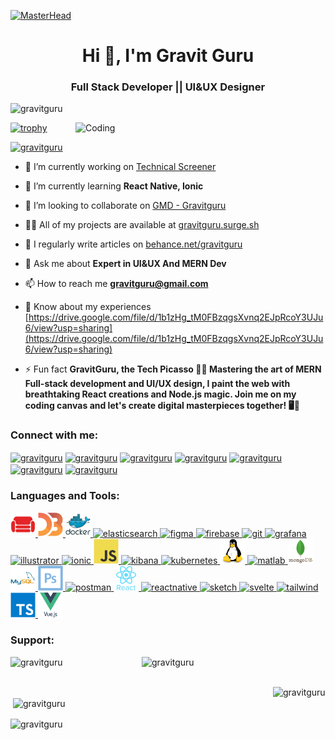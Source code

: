 [![MasterHead](https://camo.githubusercontent.com/5e3babfce4609dcd669a8f2a6d37b47c85486729942c57c5afbfc715f0b5dff7/68747470733a2f2f7777772e6469676974616c736f6c7574696f6e73657276696365732e636f6d2f696d672f73657276696365732f776562253230646576656c6f706d656e742e676966)](https://gravitguru.surge.sh)
<h1 align="center">Hi 👋, I'm Gravit Guru</h1>
<h3 align="center">Full Stack Developer || UI&UX Designer</h3>

<p align="left"> <img src="https://komarev.com/ghpvc/?username=gravitguru&label=Profile%20views&color=0e75b6&style=flat" alt="gravitguru" /> </p>

[![trophy](https://github-profile-trophy.vercel.app/?username=ryo-ma)](https://github.com/ryo-ma/github-profile-trophy)
<img align="right" alt="Coding" width="400" src="https://cdn.dribbble.com/users/1162077/screenshots/3848914/programmer.gif"/>
<p align="left"> <a href="https://twitter.com/gravitguru" target="blank"><img src="https://img.shields.io/twitter/follow/gravitguru?logo=twitter&style=for-the-badge" alt="gravitguru" /></a> </p>

- 🔭 I’m currently working on [Technical Screener](techscreen.surge.sh/)

- 🌱 I’m currently learning **React Native, Ionic**

- 👯 I’m looking to collaborate on [GMD - Gravitguru](gravitguru.surge.sh)

- 👨‍💻 All of my projects are available at [gravitguru.surge.sh](gravitguru.surge.sh)

- 📝 I regularly write articles on [behance.net/gravitguru](behance.net/gravitguru)

- 💬 Ask me about **Expert in UI&UX And MERN Dev**

- 📫 How to reach me **gravitguru@gmail.com**

- 📄 Know about my experiences [https://drive.google.com/file/d/1b1zHg_tM0FBzqgsXvnq2EJpRcoY3UJu6/view?usp=sharing](https://drive.google.com/file/d/1b1zHg_tM0FBzqgsXvnq2EJpRcoY3UJu6/view?usp=sharing)

- ⚡ Fun fact **GravitGuru, the Tech Picasso 🎨🚀 Mastering the art of MERN Full-stack development and UI/UX design, I paint the web with breathtaking React creations and Node.js magic. Join me on my coding canvas and let's create digital masterpieces together! 🖥️🎨**

<h3 align="left">Connect with me:</h3>
<p align="left">
<a href="https://twitter.com/gravitguru" target="blank"><img align="center" src="https://raw.githubusercontent.com/rahuldkjain/github-profile-readme-generator/master/src/images/icons/Social/twitter.svg" alt="gravitguru" height="30" width="40" /></a>
<a href="https://linkedin.com/in/gravitguru" target="blank"><img align="center" src="https://raw.githubusercontent.com/rahuldkjain/github-profile-readme-generator/master/src/images/icons/Social/linked-in-alt.svg" alt="gravitguru" height="30" width="40" /></a>
<a href="https://fb.com/gravitguru" target="blank"><img align="center" src="https://raw.githubusercontent.com/rahuldkjain/github-profile-readme-generator/master/src/images/icons/Social/facebook.svg" alt="gravitguru" height="30" width="40" /></a>
<a href="https://instagram.com/gravitguru" target="blank"><img align="center" src="https://raw.githubusercontent.com/rahuldkjain/github-profile-readme-generator/master/src/images/icons/Social/instagram.svg" alt="gravitguru" height="30" width="40" /></a>
<a href="https://dribbble.com/gravitguru" target="blank"><img align="center" src="https://raw.githubusercontent.com/rahuldkjain/github-profile-readme-generator/master/src/images/icons/Social/dribbble.svg" alt="gravitguru" height="30" width="40" /></a>
<a href="https://www.behance.net/gravitguru" target="blank"><img align="center" src="https://raw.githubusercontent.com/rahuldkjain/github-profile-readme-generator/master/src/images/icons/Social/behance.svg" alt="gravitguru" height="30" width="40" /></a>
<a href="https://www.youtube.com/c/gravitguru" target="blank"><img align="center" src="https://raw.githubusercontent.com/rahuldkjain/github-profile-readme-generator/master/src/images/icons/Social/youtube.svg" alt="gravitguru" height="30" width="40" /></a>
</p>

<h3 align="left">Languages and Tools:</h3>
<p align="left"> <a href="https://couchdb.apache.org/" target="_blank" rel="noreferrer"> <img src="https://raw.githubusercontent.com/devicons/devicon/0d6c64dbbf311879f7d563bfc3ccf559f9ed111c/icons/couchdb/couchdb-original.svg" alt="couchdb" width="40" height="40"/> </a> <a href="https://d3js.org/" target="_blank" rel="noreferrer"> <img src="https://raw.githubusercontent.com/devicons/devicon/master/icons/d3js/d3js-original.svg" alt="d3js" width="40" height="40"/> </a> <a href="https://www.docker.com/" target="_blank" rel="noreferrer"> <img src="https://raw.githubusercontent.com/devicons/devicon/master/icons/docker/docker-original-wordmark.svg" alt="docker" width="40" height="40"/> </a> <a href="https://www.elastic.co" target="_blank" rel="noreferrer"> <img src="https://www.vectorlogo.zone/logos/elastic/elastic-icon.svg" alt="elasticsearch" width="40" height="40"/> </a> <a href="https://www.figma.com/" target="_blank" rel="noreferrer"> <img src="https://www.vectorlogo.zone/logos/figma/figma-icon.svg" alt="figma" width="40" height="40"/> </a> <a href="https://firebase.google.com/" target="_blank" rel="noreferrer"> <img src="https://www.vectorlogo.zone/logos/firebase/firebase-icon.svg" alt="firebase" width="40" height="40"/> </a> <a href="https://git-scm.com/" target="_blank" rel="noreferrer"> <img src="https://www.vectorlogo.zone/logos/git-scm/git-scm-icon.svg" alt="git" width="40" height="40"/> </a> <a href="https://grafana.com" target="_blank" rel="noreferrer"> <img src="https://www.vectorlogo.zone/logos/grafana/grafana-icon.svg" alt="grafana" width="40" height="40"/> </a> <a href="https://www.adobe.com/in/products/illustrator.html" target="_blank" rel="noreferrer"> <img src="https://www.vectorlogo.zone/logos/adobe_illustrator/adobe_illustrator-icon.svg" alt="illustrator" width="40" height="40"/> </a> <a href="https://ionicframework.com" target="_blank" rel="noreferrer"> <img src="https://upload.wikimedia.org/wikipedia/commons/d/d1/Ionic_Logo.svg" alt="ionic" width="40" height="40"/> </a> <a href="https://developer.mozilla.org/en-US/docs/Web/JavaScript" target="_blank" rel="noreferrer"> <img src="https://raw.githubusercontent.com/devicons/devicon/master/icons/javascript/javascript-original.svg" alt="javascript" width="40" height="40"/> </a> <a href="https://www.elastic.co/kibana" target="_blank" rel="noreferrer"> <img src="https://www.vectorlogo.zone/logos/elasticco_kibana/elasticco_kibana-icon.svg" alt="kibana" width="40" height="40"/> </a> <a href="https://kubernetes.io" target="_blank" rel="noreferrer"> <img src="https://www.vectorlogo.zone/logos/kubernetes/kubernetes-icon.svg" alt="kubernetes" width="40" height="40"/> </a> <a href="https://www.linux.org/" target="_blank" rel="noreferrer"> <img src="https://raw.githubusercontent.com/devicons/devicon/master/icons/linux/linux-original.svg" alt="linux" width="40" height="40"/> </a> <a href="https://www.mathworks.com/" target="_blank" rel="noreferrer"> <img src="https://upload.wikimedia.org/wikipedia/commons/2/21/Matlab_Logo.png" alt="matlab" width="40" height="40"/> </a> <a href="https://www.mongodb.com/" target="_blank" rel="noreferrer"> <img src="https://raw.githubusercontent.com/devicons/devicon/master/icons/mongodb/mongodb-original-wordmark.svg" alt="mongodb" width="40" height="40"/> </a> <a href="https://www.mysql.com/" target="_blank" rel="noreferrer"> <img src="https://raw.githubusercontent.com/devicons/devicon/master/icons/mysql/mysql-original-wordmark.svg" alt="mysql" width="40" height="40"/> </a> <a href="https://www.photoshop.com/en" target="_blank" rel="noreferrer"> <img src="https://raw.githubusercontent.com/devicons/devicon/master/icons/photoshop/photoshop-line.svg" alt="photoshop" width="40" height="40"/> </a> <a href="https://postman.com" target="_blank" rel="noreferrer"> <img src="https://www.vectorlogo.zone/logos/getpostman/getpostman-icon.svg" alt="postman" width="40" height="40"/> </a> <a href="https://reactjs.org/" target="_blank" rel="noreferrer"> <img src="https://raw.githubusercontent.com/devicons/devicon/master/icons/react/react-original-wordmark.svg" alt="react" width="40" height="40"/> </a> <a href="https://reactnative.dev/" target="_blank" rel="noreferrer"> <img src="https://reactnative.dev/img/header_logo.svg" alt="reactnative" width="40" height="40"/> </a> <a href="https://www.sketch.com/" target="_blank" rel="noreferrer"> <img src="https://www.vectorlogo.zone/logos/sketchapp/sketchapp-icon.svg" alt="sketch" width="40" height="40"/> </a> <a href="https://svelte.dev" target="_blank" rel="noreferrer"> <img src="https://upload.wikimedia.org/wikipedia/commons/1/1b/Svelte_Logo.svg" alt="svelte" width="40" height="40"/> </a> <a href="https://tailwindcss.com/" target="_blank" rel="noreferrer"> <img src="https://www.vectorlogo.zone/logos/tailwindcss/tailwindcss-icon.svg" alt="tailwind" width="40" height="40"/> </a> <a href="https://www.typescriptlang.org/" target="_blank" rel="noreferrer"> <img src="https://raw.githubusercontent.com/devicons/devicon/master/icons/typescript/typescript-original.svg" alt="typescript" width="40" height="40"/> </a> <a href="https://vuejs.org/" target="_blank" rel="noreferrer"> <img src="https://raw.githubusercontent.com/devicons/devicon/master/icons/vuejs/vuejs-original-wordmark.svg" alt="vuejs" width="40" height="40"/> </a> </p>

<h3 align="left">Support:</h3>
<p><a href="https://www.buymeacoffee.com/gravitguru"> <img align="left" src="https://cdn.buymeacoffee.com/buttons/v2/default-yellow.png" height="50" width="210" alt="gravitguru" /></a><a href="https://ko-fi.com/gravitguru"> <img align="left" src="https://cdn.ko-fi.com/cdn/kofi3.png?v=3" height="50" width="210" alt="gravitguru" /></a></p><br><br>

<p><img align="left" src="https://github-readme-stats.vercel.app/api/top-langs?username=gravitguru&show_icons=true&locale=en&layout=compact" alt="gravitguru" /></p>

<p>&nbsp;<img align="center" src="https://github-readme-stats.vercel.app/api?username=gravitguru&show_icons=true&locale=en" alt="gravitguru" /></p>

<p><img align="center" src="https://github-readme-streak-stats.herokuapp.com/?user=gravitguru&" alt="gravitguru" /></p>

